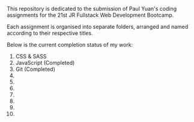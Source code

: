 This repository is dedicated to the submission of Paul Yuan's coding assignments for the 21st JR Fullstack Web Development Bootcamp.

Each assignment is organised into separate folders, arranged and named according to their respective titles.

Below is the current completion status of my work:
01. CSS & SASS
02. JavaScript (Completed)
03. Git (Completed)
04.
05.
06.
07.
08.
09.
10.
